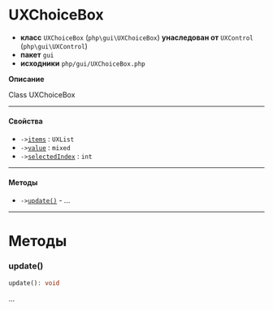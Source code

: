 # UXChoiceBox

- **класс** `UXChoiceBox` (`php\gui\UXChoiceBox`) **унаследован от** `UXControl` (`php\gui\UXControl`)
- **пакет** `gui`
- **исходники** `php/gui/UXChoiceBox.php`

**Описание**

Class UXChoiceBox

---

#### Свойства

- `->`[`items`](#prop-items) : `UXList`
- `->`[`value`](#prop-value) : `mixed`
- `->`[`selectedIndex`](#prop-selectedindex) : `int`

---

#### Методы

- `->`[`update()`](#method-update) - _..._

---
# Методы

<a name="method-update"></a>

### update()
```php
update(): void
```
...